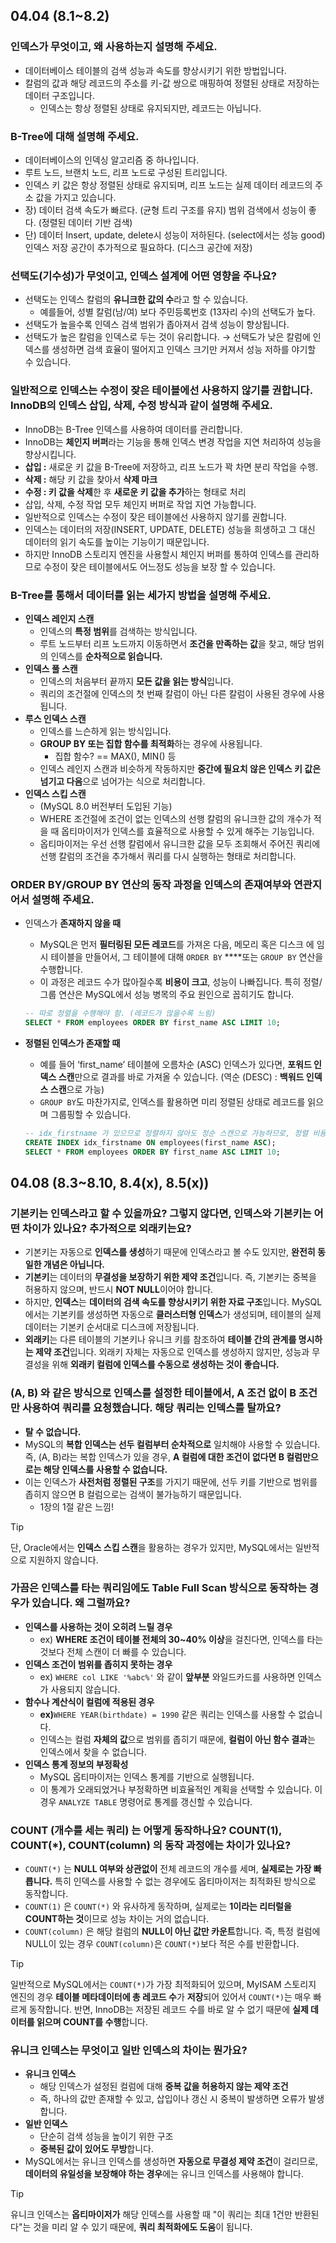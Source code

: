 ## 04.04 (8.1~8.2)
### 인덱스가 무엇이고, 왜 사용하는지 설명해 주세요.

- 데이터베이스 테이블의 검색 성능과 속도를 향상시키기 위한 방법입니다.
- 칼럼의 값과 해당 레코드의 주소를 키-값 쌍으로 매핑하여 정렬된 상태로 저장하는 데이터 구조입니다.
    - 인덱스는 항상 정렬된 상태로 유지되지만, 레코드는 아닙니다.

### B-Tree에 대해 설명해 주세요.

- 데이터베이스의 인덱싱 알고리즘 중 하나입니다.
- 루트 노드, 브랜치 노드, 리프 노드로 구성된 트리입니다.
- 인덱스 키 값은 항상 정렬된 상태로 유지되며, 리프 노드는 실제 데이터 레코드의 주소 값을 가지고 있습니다.
- 장) 데이터 검색 속도가 빠르다. (균형 트리 구조를 유지)
       범위 검색에서 성능이 좋다. (정렬된 데이터 기반 검색)
- 단) 데이터 Insert, update, delete시 성능이 저하된다. (select에서는 성능 good) 
       인덱스 저장 공간이 추가적으로 필요하다. (디스크 공간에 저장)

### 선택도(기수성)가 무엇이고, 인덱스 설계에 어떤 영향을 주나요?

- 선택도는 인덱스 칼럼의 **유니크한 값의 수**라고 할 수 있습니다.
    - 예를들어, 성별 칼럼(남/여) 보다 주민등록번호 (13자리 수)의 선택도가 높다.
- 선택도가 높을수록 인덱스 검색 범위가 좁아져서 검색 성능이 향상됩니다.
- 선택도가 높은 칼럼을 인덱스로 두는 것이 유리합니다.  → 선택도가 낮은 칼럼에 인덱스를 생성하면 검색 효율이 떨어지고 인덱스 크기만 커져서 성능 저하를 야기할 수 있습니다.

### 일반적으로 인덱스는 수정이 잦은 테이블에선 사용하지 않기를 권합니다. InnoDB의 인덱스 삽입, 삭제, 수정 방식과 같이 설명해 주세요.

- InnoDB는 B-Tree 인덱스를 사용하여 데이터를 관리합니다.
- InnoDB는 **체인지 버퍼**라는 기능을 통해 인덱스 변경 작업을 지연 처리하여 성능을 향상시킵니다.
- **삽입 :** 새로운 키 값을 B-Tree에 저장하고, 리프 노드가 꽉 차면 분리 작업을 수행.
- **삭제 :** 해당 키 값을 찾아서 **삭제 마크**
- **수정 : 키 값을 삭제**한 후 **새로운 키 값을 추가**하는 형태로 처리
- 삽입, 삭제, 수정 작업 모두 체인지 버퍼로 작업 지연 가능합니다.
- 일반적으로 인덱스는 수정이 잦은 테이블에선 사용하지 않기를 권합니다.
- 인덱스는 데이터의 저장(INSERT, UPDATE, DELETE) 성능을 희생하고 그 대신 데이터의 읽기 속도를 높이는 기능이기 때문입니다.
- 하지만 InnoDB 스토리지 엔진을 사용할시 체인지 버퍼를 통하여 인덱스를 관리하므로 수정이 잦은 테이블에서도 어느정도 성능을 보장 할 수 있습니다.

### B-Tree를 통해서 데이터를 읽는 세가지 방법을 설명해 주세요.

- **인덱스 레인지 스캔**
    - 인덱스의 **특정 범위**를 검색하는 방식입니다.
    - 루트 노드부터 리프 노드까지 이동하면서 **조건을 만족하는 값**을 찾고, 해당 범위의 인덱스를 **순차적으로 읽습니다.**
- **인덱스 풀 스캔**
    - 인덱스의 처음부터 끝까지 **모든 값을 읽는 방식**입니다.
    - 쿼리의 조건절에 인덱스의 첫 번째 칼럼이 아닌 다른 칼럼이 사용된 경우에 사용됩니다.
- **루스 인덱스 스캔**
    - 인덱스를 느슨하게 읽는 방식입니다.
    - **GROUP BY 또는 집합 함수를 최적화**하는 경우에 사용됩니다.
        - 집합 함수? == MAX(), MIN() 등
    - 인덱스 레인지 스캔과 비슷하게 작동하지만 **중간에 필요치 않은 인덱스 키 값은 넘기고 다음**으로 넘어가는 식으로 처리합니다.
- **인덱스 스킵 스캔**
    - (MySQL 8.0 버전부터 도입된 기능)
    - WHERE 조건절에 조건이 없는 인덱스의 선행 칼럼의 유니크한 값의 개수가 적을 때 옵티마이저가 인덱스를 효율적으로 사용할 수 있게 해주는 기능입니다.
    - 옵티마이저는 우선 선행 칼럼에서 유니크한 값을 모두 조회해서 주어진 쿼리에 선행 칼럼의 조건을 추가해서 쿼리를 다시 실행하는 형태로 처리합니다.

### ORDER BY/GROUP BY 연산의 동작 과정을 인덱스의 존재여부와 연관지어서 설명해 주세요.

- 인덱스가 **존재하지 않을 때**
    - MySQL은 먼저 **필터링된 모든 레코드**를 가져온 다음, 메모리 혹은 디스크 에 임시 테이블을 만들어서, 그 테이블에 대해 `ORDER BY` ****또는 `GROUP BY` 연산을 수행합니다.
    - 이 과정은 레코드 수가 많아질수록 **비용이 크고**, 성능이 나빠집니다. 특히 정렬/그룹 연산은 MySQL에서 성능 병목의 주요 원인으로 꼽히기도 합니다.
    
    ```sql
    -- 따로 정렬을 수행해야 함. (레코드가 많을수록 느림)
    SELECT * FROM employees ORDER BY first_name ASC LIMIT 10;
    ```
    
- **정렬된 인덱스가 존재할 때**
    - 예를 들어 ‘first_name’ 테이블에 오름차순 (ASC) 인덱스가 있다면, **포워드 인덱스 스캔**만으로 결과를 바로 가져올 수 있습니다. (역순 (DESC)  : **백워드 인덱스 스캔**으로 가능)
    - `GROUP BY`도 마찬가지로, 인덱스를 활용하면 미리 정렬된 상태로 레코드를 읽으며 그룹핑할 수 있습니다.
    
    ```sql
    -- idx_firstname 가 있으므로 정렬하지 않아도 정순 스캔으로 가능하므로, 정렬 비용이 들지 않음! 
    CREATE INDEX idx_firstname ON employees(first_name ASC);
    SELECT * FROM employees ORDER BY first_name ASC LIMIT 10;
    ```


## 04.08 (8.3~8.10, 8.4(x), 8.5(x))
### 기본키는 인덱스라고 할 수 있을까요? 그렇지 않다면, 인덱스와 기본키는 어떤 차이가 있나요? 추가적으로 외래키는요?

- 기본키는 자동으로 **인덱스를 생성**하기 때문에 인덱스라고 볼 수도 있지만, **완전히 동일한 개념은 아닙니다.**
- **기본키**는 데이터의 **무결성을 보장하기 위한 제약 조건**입니다. 즉, 기본키는 중복을 허용하지 않으며, 반드시 **NOT NULL**이어야 합니다.
- 하지만, **인덱스**는 **데이터의 검색 속도를 향상시키기 위한 자료 구조**입니다. MySQL에서는 기본키를 생성하면 자동으로 **클러스터형 인덱스**가 생성되며, 테이블의 실제 데이터는 기본키 순서대로 디스크에 저장됩니다.
- **외래키**는 다른 테이블의 기본키나 유니크 키를 참조하여 **테이블 간의 관계를 명시하는 제약 조건**입니다. 외래키 자체는 자동으로 인덱스를 생성하지 않지만, 성능과 무결성을 위해 **외래키 컬럼에 인덱스를 수동으로 생성하는 것이 좋습니다.**

### (A, B) 와 같은 방식으로 인덱스를 설정한 테이블에서, A 조건 없이 B 조건만 사용하여 쿼리를 요청했습니다. 해당 쿼리는 인덱스를 탈까요?

- **탈 수 없습니다.**
- MySQL의 **복합 인덱스는 선두 컬럼부터 순차적으로** 일치해야 사용할 수 있습니다. 즉, (A, B)라는 복합 인덱스가 있을 경우, **A 컬럼에 대한 조건이 없다면 B 컬럼만으로는 해당 인덱스를 사용할 수 없습니다.**
- 이는 인덱스가 **사전처럼 정렬된 구조**를 가지기 때문에, 선두 키를 기반으로 범위를 좁히지 않으면 B 컬럼으로는 검색이 불가능하기 때문입니다.
    - 1장의 1절 같은 느낌!

> [!TIP]
> 단, Oracle에서는 **인덱스 스킵 스캔**을 활용하는 경우가 있지만, MySQL에서는 일반적으로 지원하지 않습니다.

### 가끔은 인덱스를 타는 쿼리임에도 Table Full Scan 방식으로 동작하는 경우가 있습니다. 왜 그럴까요?

- **인덱스를 사용하는 것이 오히려 느릴 경우**
    - ex) **WHERE 조건이 테이블 전체의 30~40% 이상**을 걸친다면, 인덱스를 타는 것보다 전체 스캔이 더 빠를 수 있습니다.
- **인덱스 조건이 범위를 좁히지 못하는 경우**
    - ex) `WHERE col LIKE '%abc%'` 와 같이 **앞부분** 와일드카드를 사용하면 인덱스가 사용되지 않습니다.
- **함수나 계산식이 컬럼에 적용된 경우**
    - **ex)**`WHERE YEAR(birthdate) = 1990` 같은 쿼리는 인덱스를 사용할 수 없습니다.
    - 인덱스는 컬럼 **자체의 값**으로 범위를 좁히기 때문에, **컬럼이 아닌 함수 결과**는 인덱스에서 찾을 수 없습니다.
- **인덱스 통계 정보의 부정확성**
    - MySQL 옵티마이저는 인덱스 통계를 기반으로 실행됩니다.
    - 이 통계가 오래되었거나 부정확하면 비효율적인 계획을 선택할 수 있습니다. 이 경우 `ANALYZE TABLE` 명령어로 통계를 갱신할 수 있습니다.

### COUNT (개수를 세는 쿼리) 는 어떻게 동작하나요? COUNT(1), COUNT(*), COUNT(column) 의 동작 과정에는 차이가 있나요?

- `COUNT(*)` 는 **NULL 여부와 상관없이** 전체 레코드의 개수를 세며, **실제로는 가장 빠릅니다.** 특히 인덱스를 사용할 수 없는 경우에도 옵티마이저는 최적화된 방식으로 동작합니다.
- `COUNT(1)` 은 `COUNT(*)` 와 유사하게 동작하며, 실제로는 **1이라는 리터럴을 COUNT하는 것**이므로 성능 차이는 거의 없습니다.
- `COUNT(column)` 은 해당 컬럼의 **NULL이 아닌 값만 카운트**합니다. 즉, 특정 컬럼에 NULL이 있는 경우 `COUNT(column)`은 `COUNT(*)`보다 적은 수를 반환합니다.

> [!TIP]
> 일반적으로 MySQL에서는 `COUNT(*)`가 가장 최적화되어 있으며, MyISAM 스토리지 엔진의 경우 **테이블 메타데이터에 총 레코드 수**가 **저장**되어 있어서 `COUNT(*)`는 매우 빠르게 동작합니다. 반면, InnoDB는 저장된 레코드 수를 바로 알 수 없기 때문에 **실제 데이터를 읽으며 COUNT를 수행**합니다.

### 유니크 인덱스는 무엇이고 일반 인덱스의 차이는 뭔가요?

- **유니크 인덱스**
    - 해당 인덱스가 설정된 컬럼에 대해 **중복 값을 허용하지 않는 제약 조건**
    - 즉, 하나의 값만 존재할 수 있고, 삽입이나 갱신 시 중복이 발생하면 오류가 발생합니다.
- **일반 인덱스**
    - 단순히 검색 성능을 높이기 위한 구조
    - **중복된 값이 있어도 무방**합니다.
- MySQL에서는 유니크 인덱스를 생성하면 **자동으로 무결성 제약 조건**이 걸리므로, **데이터의 유일성을 보장해야 하는 경우**에는 유니크 인덱스를 사용해야 합니다.

> [!TIP]
> 유니크 인덱스는 **옵티마이저가** 해당 인덱스를 사용할 때 "이 쿼리는 최대 1건만 반환된다"는 것을 미리 알 수 있기 때문에, **쿼리 최적화에도 도움**이 됩니다.
